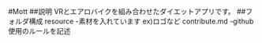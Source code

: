 #Mott
##説明
VRとエアロバイクを組み合わせたダイエットアプリです。
##フォルダ構成
resource		-素材を入れています
				 ex)ロゴなど
contribute.md 	-github使用のルールを記述

